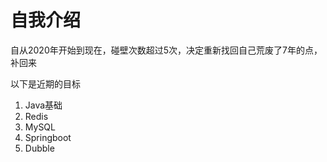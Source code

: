 # 自我介绍

自从2020年开始到现在，碰壁次数超过5次，决定重新找回自己荒废了7年的点，补回来

以下是近期的目标
1. Java基础
2. Redis
3. MySQL
4. Springboot
5. Dubble
